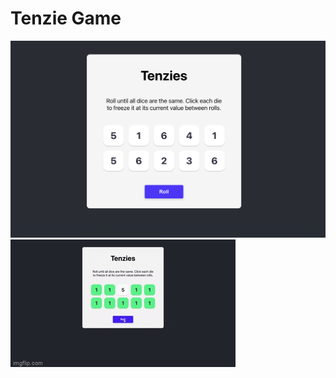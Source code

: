 # Tenzie Game

![Screenshot](./src/TenziePic.png)
![Tenzie](https://raw.githubusercontent.com/victorfernando-sis/tenzies/main/tenzies.gif)

